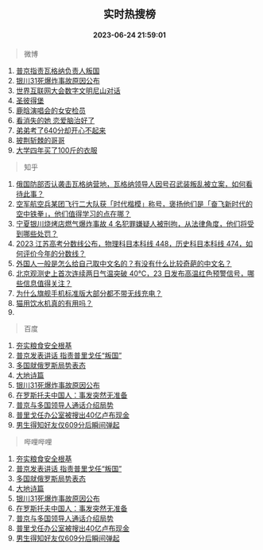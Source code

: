 <div align="center"><h2>实时热搜榜</h2><h4>2023-06-24 21:59:01</h4></div>

> 微博  

1. [普京指责瓦格纳负责人叛国](https://s.weibo.com/weibo?q=%23%E6%99%AE%E4%BA%AC%E6%8C%87%E8%B4%A3%E7%93%A6%E6%A0%BC%E7%BA%B3%E8%B4%9F%E8%B4%A3%E4%BA%BA%E5%8F%9B%E5%9B%BD%23&t=31&band_rank=1&Refer=top)<br />
2. [银川31死爆炸事故原因公布](https://s.weibo.com/weibo?q=%23%E9%93%B6%E5%B7%9D31%E6%AD%BB%E7%88%86%E7%82%B8%E4%BA%8B%E6%95%85%E5%8E%9F%E5%9B%A0%E5%85%AC%E5%B8%83%23&t=31&band_rank=2&Refer=top)<br />
3. [世界互联网大会数字文明尼山对话](https://s.weibo.com/weibo?q=%23%E4%B8%96%E7%95%8C%E4%BA%92%E8%81%94%E7%BD%91%E5%A4%A7%E4%BC%9A%E6%95%B0%E5%AD%97%E6%96%87%E6%98%8E%E5%B0%BC%E5%B1%B1%E5%AF%B9%E8%AF%9D%23&t=31&band_rank=3&Refer=top)<br />
4. [圣彼得堡](https://s.weibo.com/weibo?q=%E5%9C%A3%E5%BD%BC%E5%BE%97%E5%A0%A1&t=31&band_rank=4&Refer=top)<br />
5. [鹿晗演唱会的女安检员](https://s.weibo.com/weibo?q=%23%E9%B9%BF%E6%99%97%E6%BC%94%E5%94%B1%E4%BC%9A%E7%9A%84%E5%A5%B3%E5%AE%89%E6%A3%80%E5%91%98%23&t=31&band_rank=5&Refer=top)<br />
6. [看消失的她 恋爱脑治好了](https://s.weibo.com/weibo?q=%E7%9C%8B%E6%B6%88%E5%A4%B1%E7%9A%84%E5%A5%B9%20%E6%81%8B%E7%88%B1%E8%84%91%E6%B2%BB%E5%A5%BD%E4%BA%86&t=31&band_rank=6&Refer=top)<br />
7. [弟弟考了640分却开心不起来](https://s.weibo.com/weibo?q=%23%E5%BC%9F%E5%BC%9F%E8%80%83%E4%BA%86640%E5%88%86%E5%8D%B4%E5%BC%80%E5%BF%83%E4%B8%8D%E8%B5%B7%E6%9D%A5%23&t=31&band_rank=7&Refer=top)<br />
8. [披荆斩棘的哥哥](https://s.weibo.com/weibo?q=%E6%8A%AB%E8%8D%86%E6%96%A9%E6%A3%98%E7%9A%84%E5%93%A5%E5%93%A5&t=31&band_rank=8&Refer=top)<br />
9. [大学四年买了100斤的衣服](https://s.weibo.com/weibo?q=%23%E5%A4%A7%E5%AD%A6%E5%9B%9B%E5%B9%B4%E4%B9%B0%E4%BA%86100%E6%96%A4%E7%9A%84%E8%A1%A3%E6%9C%8D%23&t=31&band_rank=9&Refer=top)<br />

> 知乎  

1. [俄国防部否认袭击瓦格纳营地，瓦格纳领导人因号召武装叛乱被立案，如何看待此事？](https://www.zhihu.com/question/608218892)<br />
2. [空军航空兵某团飞行二大队获「时代楷模」称号，褒扬他们是「奋飞新时代的空中铁拳」，他们值得学习的点在哪？](https://www.zhihu.com/question/607609756)<br />
3. [宁夏银川烧烤店燃气爆炸事故 4 名犯罪嫌疑人被刑拘，从法律角度，他们将受到哪些处罚？](https://www.zhihu.com/question/608287472)<br />
4. [2023 江苏高考分数线公布，物理科目本科线 448，历史科目本科线 474，如何评价今年的分数线？](https://www.zhihu.com/question/607974405)<br />
5. [外国人一般是怎么给自己取中文名的？有没有什么比较奇葩的中文名？](https://www.zhihu.com/question/26546359)<br />
6. [北京观测史上首次连续两日气温突破 40℃，23 日发布高温红色预警信号，哪些信息值得关注？](https://www.zhihu.com/question/608131521)<br />
7. [为什么旗舰手机标准版大部分都不带无线充电？](https://www.zhihu.com/question/607118057)<br />
8. [猫用饮水机真的有用吗？](https://www.zhihu.com/question/314321800)<br />
9. []()<br />

> 百度  

1. [夯实粮食安全根基](https://www.baidu.com/s?wd=%E5%A4%AF%E5%AE%9E%E7%B2%AE%E9%A3%9F%E5%AE%89%E5%85%A8%E6%A0%B9%E5%9F%BA&sa=fyb_news&rsv_dl=fyb_news)<br />
2. [普京发表讲话 指责普里戈任“叛国”](https://www.baidu.com/s?wd=%E6%99%AE%E4%BA%AC%E5%8F%91%E8%A1%A8%E8%AE%B2%E8%AF%9D+%E6%8C%87%E8%B4%A3%E6%99%AE%E9%87%8C%E6%88%88%E4%BB%BB%E2%80%9C%E5%8F%9B%E5%9B%BD%E2%80%9D&sa=fyb_news&rsv_dl=fyb_news)<br />
3. [多国就俄罗斯局势表态](https://www.baidu.com/s?wd=%E5%A4%9A%E5%9B%BD%E5%B0%B1%E4%BF%84%E7%BD%97%E6%96%AF%E5%B1%80%E5%8A%BF%E8%A1%A8%E6%80%81&sa=fyb_news&rsv_dl=fyb_news)<br />
4. [大地诗篇](https://www.baidu.com/s?wd=%E5%A4%A7%E5%9C%B0%E8%AF%97%E7%AF%87&sa=fyb_news&rsv_dl=fyb_news)<br />
5. [银川31死爆炸事故原因公布](https://www.baidu.com/s?wd=%E9%93%B6%E5%B7%9D31%E6%AD%BB%E7%88%86%E7%82%B8%E4%BA%8B%E6%95%85%E5%8E%9F%E5%9B%A0%E5%85%AC%E5%B8%83&sa=fyb_news&rsv_dl=fyb_news)<br />
6. [在罗斯托夫中国人：事发突然无准备](https://www.baidu.com/s?wd=%E5%9C%A8%E7%BD%97%E6%96%AF%E6%89%98%E5%A4%AB%E4%B8%AD%E5%9B%BD%E4%BA%BA%EF%BC%9A%E4%BA%8B%E5%8F%91%E7%AA%81%E7%84%B6%E6%97%A0%E5%87%86%E5%A4%87&sa=fyb_news&rsv_dl=fyb_news)<br />
7. [普京与多国领导人通话介绍局势](https://www.baidu.com/s?wd=%E6%99%AE%E4%BA%AC%E4%B8%8E%E5%A4%9A%E5%9B%BD%E9%A2%86%E5%AF%BC%E4%BA%BA%E9%80%9A%E8%AF%9D%E4%BB%8B%E7%BB%8D%E5%B1%80%E5%8A%BF&sa=fyb_news&rsv_dl=fyb_news)<br />
8. [普里戈任办公室被搜出40亿卢布现金](https://www.baidu.com/s?wd=%E6%99%AE%E9%87%8C%E6%88%88%E4%BB%BB%E5%8A%9E%E5%85%AC%E5%AE%A4%E8%A2%AB%E6%90%9C%E5%87%BA40%E4%BA%BF%E5%8D%A2%E5%B8%83%E7%8E%B0%E9%87%91&sa=fyb_news&rsv_dl=fyb_news)<br />
9. [男生得知好友仅609分后瞬间弹起](https://www.baidu.com/s?wd=%E7%94%B7%E7%94%9F%E5%BE%97%E7%9F%A5%E5%A5%BD%E5%8F%8B%E4%BB%85609%E5%88%86%E5%90%8E%E7%9E%AC%E9%97%B4%E5%BC%B9%E8%B5%B7&sa=fyb_news&rsv_dl=fyb_news)<br />

> 哔哩哔哩  

1. [夯实粮食安全根基](https://www.baidu.com/s?wd=%E5%A4%AF%E5%AE%9E%E7%B2%AE%E9%A3%9F%E5%AE%89%E5%85%A8%E6%A0%B9%E5%9F%BA&sa=fyb_news&rsv_dl=fyb_news)<br />
2. [普京发表讲话 指责普里戈任“叛国”](https://www.baidu.com/s?wd=%E6%99%AE%E4%BA%AC%E5%8F%91%E8%A1%A8%E8%AE%B2%E8%AF%9D+%E6%8C%87%E8%B4%A3%E6%99%AE%E9%87%8C%E6%88%88%E4%BB%BB%E2%80%9C%E5%8F%9B%E5%9B%BD%E2%80%9D&sa=fyb_news&rsv_dl=fyb_news)<br />
3. [多国就俄罗斯局势表态](https://www.baidu.com/s?wd=%E5%A4%9A%E5%9B%BD%E5%B0%B1%E4%BF%84%E7%BD%97%E6%96%AF%E5%B1%80%E5%8A%BF%E8%A1%A8%E6%80%81&sa=fyb_news&rsv_dl=fyb_news)<br />
4. [大地诗篇](https://www.baidu.com/s?wd=%E5%A4%A7%E5%9C%B0%E8%AF%97%E7%AF%87&sa=fyb_news&rsv_dl=fyb_news)<br />
5. [银川31死爆炸事故原因公布](https://www.baidu.com/s?wd=%E9%93%B6%E5%B7%9D31%E6%AD%BB%E7%88%86%E7%82%B8%E4%BA%8B%E6%95%85%E5%8E%9F%E5%9B%A0%E5%85%AC%E5%B8%83&sa=fyb_news&rsv_dl=fyb_news)<br />
6. [在罗斯托夫中国人：事发突然无准备](https://www.baidu.com/s?wd=%E5%9C%A8%E7%BD%97%E6%96%AF%E6%89%98%E5%A4%AB%E4%B8%AD%E5%9B%BD%E4%BA%BA%EF%BC%9A%E4%BA%8B%E5%8F%91%E7%AA%81%E7%84%B6%E6%97%A0%E5%87%86%E5%A4%87&sa=fyb_news&rsv_dl=fyb_news)<br />
7. [普京与多国领导人通话介绍局势](https://www.baidu.com/s?wd=%E6%99%AE%E4%BA%AC%E4%B8%8E%E5%A4%9A%E5%9B%BD%E9%A2%86%E5%AF%BC%E4%BA%BA%E9%80%9A%E8%AF%9D%E4%BB%8B%E7%BB%8D%E5%B1%80%E5%8A%BF&sa=fyb_news&rsv_dl=fyb_news)<br />
8. [普里戈任办公室被搜出40亿卢布现金](https://www.baidu.com/s?wd=%E6%99%AE%E9%87%8C%E6%88%88%E4%BB%BB%E5%8A%9E%E5%85%AC%E5%AE%A4%E8%A2%AB%E6%90%9C%E5%87%BA40%E4%BA%BF%E5%8D%A2%E5%B8%83%E7%8E%B0%E9%87%91&sa=fyb_news&rsv_dl=fyb_news)<br />
9. [男生得知好友仅609分后瞬间弹起](https://www.baidu.com/s?wd=%E7%94%B7%E7%94%9F%E5%BE%97%E7%9F%A5%E5%A5%BD%E5%8F%8B%E4%BB%85609%E5%88%86%E5%90%8E%E7%9E%AC%E9%97%B4%E5%BC%B9%E8%B5%B7&sa=fyb_news&rsv_dl=fyb_news)<br />

